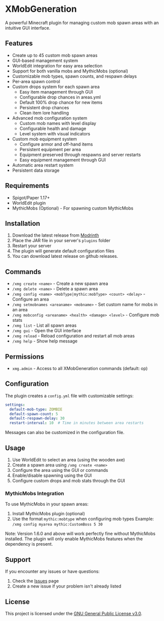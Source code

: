 # XMobGeneration

A powerful Minecraft plugin for managing custom mob spawn areas with an intuitive GUI interface.

## Features

- Create up to 45 custom mob spawn areas
- GUI-based management system
- WorldEdit integration for easy area selection
- Support for both vanilla mobs and MythicMobs (optional)
- Customizable mob types, spawn counts, and respawn delays
- Per-area spawn control
- Custom drops system for each spawn area
  - Easy item management through GUI
  - Configurable drop chances in areas.yml
  - Default 100% drop chance for new items
  - Persistent drop chances
  - Clean item lore handling
- Advanced mob configuration system
  - Custom mob names with level display
  - Configurable health and damage
  - Level system with visual indicators
- Custom mob equipment system
  - Configure armor and off-hand items
  - Persistent equipment per area
  - Equipment preserved through respawns and server restarts
  - Easy equipment management through GUI
- Automatic area restart system
- Persistent data storage

## Requirements

- Spigot/Paper 1.17+
- WorldEdit plugin
- MythicMobs (Optional) - For spawning custom MythicMobs

## Installation

1. Download the latest release from [Modrinth](https://modrinth.com/project/xmobgeneration/)
2. Place the JAR file in your server's `plugins` folder
3. Restart your server
4. The plugin will generate default configuration files
5. You can download latest release on github releases.

## Commands

- `/xmg create <name>` - Create a new spawn area
- `/xmg delete <name>` - Delete a spawn area
- `/xmg config <name> <mobType|mythic:mobType> <count> <delay>` - Configure an area
- `/xmg setmobnames <areaname> <mobname>` - Set custom name for mobs in an area
- `/xmg mobconfig <areaname> <health> <damage> <level>` - Configure mob stats
- `/xmg list` - List all spawn areas
- `/xmg gui` - Open the GUI interface
- `/xmg reload` - Reload configuration and restart all mob areas
- `/xmg help` - Show help message

## Permissions

- `xmg.admin` - Access to all XMobGeneration commands (default: op)

## Configuration

The plugin creates a `config.yml` file with customizable settings:

```yaml
settings:
  default-mob-type: ZOMBIE
  default-spawn-count: 5
  default-respawn-delay: 30
  restart-interval: 10  # Time in minutes between area restarts
```

Messages can also be customized in the configuration file.

## Usage

1. Use WorldEdit to select an area (using the wooden axe)
2. Create a spawn area using `/xmg create <name>`
3. Configure the area using the GUI or commands
4. Enable/disable spawning using the GUI
5. Configure custom drops and mob stats through the GUI

### MythicMobs Integration

To use MythicMobs in your spawn areas:

1. Install MythicMobs plugin (optional)
2. Use the format `mythic:mobtype` when configuring mob types
   Example: `/xmg config myarea mythic:CustomBoss 5 30`

Note: Version 1.6.0 and above will work perfectly fine without MythicMobs installed. The plugin will only enable MythicMobs features when the dependency is present.

## Support

If you encounter any issues or have questions:
1. Check the [Issues](https://github.com/Akar1881/XMobGeneration/issues) page
2. Create a new issue if your problem isn't already listed

## License

This project is licensed under the [GNU General Public License v3.0](LICENSE).
